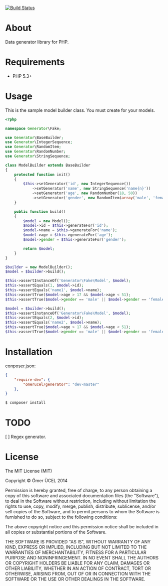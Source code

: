 [![Build Status](https://secure.travis-ci.org/omerucel/generator.png)](http://travis-ci.org/omerucel/generator)

# About

Data generator library for PHP.

# Requirements

- PHP 5.3+

# Usage

This is the sample model builder class. You must create for your models.
```php
<?php

namespace Generator\Fake;

use Generator\BaseBuilder;
use Generator\IntegerSequence;
use Generator\RandomItem;
use Generator\RandomNumber;
use Generator\StringSequence;

class ModelBuilder extends BaseBuilder
{
    protected function init()
    {
        $this->setGenerator('id', new IntegerSequence())
            ->setGenerator('name', new StringSequence('name{n}'))
            ->setGenerator('age', new RandomNumber(18, 50))
            ->setGenerator('gender', new RandomItem(array('male', 'female')));
    }

    public function build()
    {
        $model = new Model();
        $model->id = $this->generateFor('id');
        $model->name = $this->generateFor('name');
        $model->age = $this->generateFor('age');
        $model->gender = $this->generateFor('gender');

        return $model;
    }
}

$builder = new ModelBuilder();
$model = $builder->build();

$this->assertInstanceOf('Generator\Fake\Model', $model);
$this->assertEquals(1, $model->id);
$this->assertEquals('name1', $model->name);
$this->assertTrue($model->age > 17 && $model->age < 51);
$this->assertTrue($model->gender == 'male' || $model->gender == 'female');

$model = $builder->build();
$this->assertInstanceOf('Generator\Fake\Model', $model);
$this->assertEquals(2, $model->id);
$this->assertEquals('name2', $model->name);
$this->assertTrue($model->age > 17 && $model->age < 51);
$this->assertTrue($model->gender == 'male' || $model->gender == 'female');
```

# Installation

conposer.json:
```json
{
    "require-dev": {
        "omerucel/generator": "dev-master"
    },
}
```

```bash
$ composer install
```

# TODO

[ ] Regex generator.

# License

The MIT License (MIT)

Copyright © Ömer ÜCEL 2014

Permission is hereby granted, free of charge, to any person obtaining a copy of this software and associated
documentation files (the "Software"), to deal in the Software without restriction, including without limitation the
rights to use, copy, modify, merge, publish, distribute, sublicense, and/or sell copies of the Software, and to permit
persons to whom the Software is furnished to do so, subject to the following conditions:

The above copyright notice and this permission notice shall be included in all copies or substantial portions of the
Software.

THE SOFTWARE IS PROVIDED "AS IS", WITHOUT WARRANTY OF ANY KIND, EXPRESS OR IMPLIED, INCLUDING BUT NOT LIMITED TO THE
WARRANTIES OF MERCHANTABILITY, FITNESS FOR A PARTICULAR PURPOSE AND NONINFRINGEMENT. IN NO EVENT SHALL THE AUTHORS OR
COPYRIGHT HOLDERS BE LIABLE FOR ANY CLAIM, DAMAGES OR OTHER LIABILITY, WHETHER IN AN ACTION OF CONTRACT, TORT OR
OTHERWISE, ARISING FROM, OUT OF OR IN CONNECTION WITH THE SOFTWARE OR THE USE OR OTHER DEALINGS IN THE SOFTWARE.
